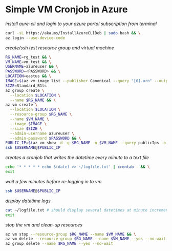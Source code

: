 # Simple VM Cronjob in Azure

*install aure-cli and login to your azure portal subscription from terminal*
```bash
curl -sL https://aka.ms/InstallAzureCLIDeb | sudo bash && \
az login --use-device-code
```

*create/ssh test resource group and virtual machine*
```bash
RG_NAME=rg_test && \
VM_NAME=vm_test && \
USERNAME=azureuser && \
PASSWORD=<PASSWORD> && \
LOCATION=eastus && \
IMAGE=$(az vm image list --publisher Canonical --query "[0].urn" --output tsv)
SIZE=Standard_B1ls
az group create \
  --location $LOCATION \
  --name $RG_NAME && \
az vm create \
  --location $LOCATION \
  --resource-group $RG_NAME \
  --name $VM_NAME \
  --image $IMAGE \
  --size $SIZE \
  --admin-username azureuser \
  --admin-password $PASSWORD && \
PUBLIC_IP=$(az vm show -d -g $RG_NAME -n $VM_NAME --query publicIps -o tsv) && \
ssh $USERNAME@$PUBLIC_IP
```

*creates a cronjob that writes the datetime every minute to a text file*
```bash
echo '* * * * * echo $(date) >> ~/logfile.txt' | crontab - && \
exit
```

*wait a few minutes before re-logging in to vm*
```bash
ssh $USERNAME@$PUBLIC_IP
```

*display datetime logs*
```bash
cat ~/logfile.txt # should display several datetimes at minute increments && \
exit
```

*stop the vm and clean-up resources*
```bash
az vm stop --resource-group $RG_NAME --name $VM_NAME && \
az vm delete --resource-group $RG_NAME --name $VM_NAME --yes --no-wait && \
az group delete --name $RG_NAME --yes --no-wait
```
